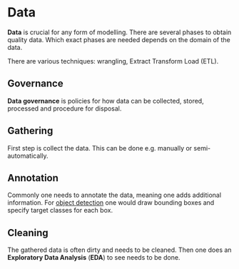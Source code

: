 # Data

**Data** is crucial for any form of modelling. There are several phases to
obtain quality data. Which exact phases are needed depends on the domain of the
data.

There are various techniques: wrangling, Extract Transform Load (ETL).

## Governance

**Data governance** is policies for how data can be collected, stored, processed
and procedure for disposal.

## Gathering

First step is collect the data. This can be done e.g. manually or
semi-automatically.

## Annotation

Commonly one needs to annotate the data, meaning one adds additional
information. For [object detection](./problem_types/object_detection.md) one
would draw bounding boxes and specify target classes for each box.

## Cleaning

The gathered data is often dirty and needs to be cleaned. Then one does an
**Exploratory Data Analysis** (**EDA**) to see needs to be done.
